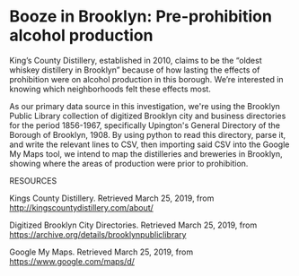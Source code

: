 # Booze in Brooklyn: Pre-prohibition alcohol production  
King’s County Distillery, established in 2010, claims to be the “oldest whiskey distillery in Brooklyn” because of how lasting the effects of prohibition were on alcohol production in this borough. We’re interested in knowing which neighborhoods felt these effects most.

As our primary data source in this investigation, we're using the Brooklyn Public Library collection of digitized Brooklyn city and business directories for the period 1856-1967, specifically Upington's General Directory of the Borough of Brooklyn, 1908. By using python to read this directory, parse it, and write the relevant lines to CSV, then importing said CSV into the Google My Maps tool, we intend to map the distilleries and breweries in Brooklyn, showing where the areas of production were prior to prohibition. 

 

RESOURCES

Kings County Distillery. Retrieved March 25, 2019, from http://kingscountydistillery.com/about/

Digitized Brooklyn City Directories. Retrieved March 25, 2019, from https://archive.org/details/brooklynpubliclibrary  

Google My Maps. Retrieved March 25, 2019, from https://www.google.com/maps/d/

 

 

 

